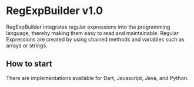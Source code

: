 RegExpBuilder v1.0
=============
RegExpBuilder integrates regular expressions into the programming language, thereby making them easy to read and maintainable. Regular Expressions are created by using chained methods and variables such as arrays or strings.

<h2>How to start</h2>
There are implementations available for Dart, Javascript, Java, and Python.

